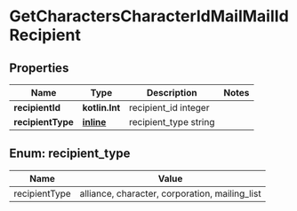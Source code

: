 
# GetCharactersCharacterIdMailMailIdRecipient

## Properties
Name | Type | Description | Notes
------------ | ------------- | ------------- | -------------
**recipientId** | **kotlin.Int** | recipient_id integer | 
**recipientType** | [**inline**](#RecipientTypeEnum) | recipient_type string | 


<a name="RecipientTypeEnum"></a>
## Enum: recipient_type
Name | Value
---- | -----
recipientType | alliance, character, corporation, mailing_list



